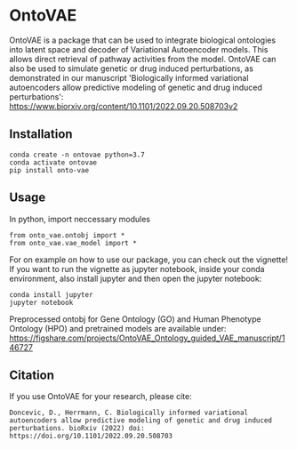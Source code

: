 # OntoVAE

OntoVAE is a package that can be used to integrate biological ontologies into latent space and decoder of Variational Autoencoder models. 
This allows direct retrieval of pathway activities from the model.
OntoVAE can also be used to simulate genetic or drug induced perturbations, as demonstrated in our manuscript 
'Biologically informed variational autoencoders allow predictive modeling of genetic and drug induced perturbations':
https://www.biorxiv.org/content/10.1101/2022.09.20.508703v2

## Installation

```
conda create -n ontovae python=3.7
conda activate ontovae
pip install onto-vae
```

## Usage

In python, import neccessary modules

```
from onto_vae.ontobj import *
from onto_vae.vae_model import *
```

For on example on how to use our package, you can check out the vignette! If you want to run the vignette as jupyter notebook, inside your conda environment, also install jupyter and then open the jupyter notebook:

```
conda install jupyter
jupyter notebook
```

Preprocessed ontobj for Gene Ontology (GO) and Human Phenotype Ontology (HPO) and pretrained models are available under:
https://figshare.com/projects/OntoVAE_Ontology_guided_VAE_manuscript/146727

## Citation

If you use OntoVAE for your research, please cite:
```
Doncevic, D., Herrmann, C. Biologically informed variational autoencoders allow predictive modeling of genetic and drug induced perturbations. bioRxiv (2022) doi: https://doi.org/10.1101/2022.09.20.508703 
```
